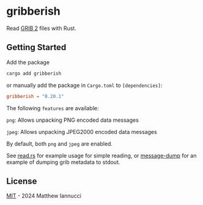 # gribberish

Read [GRIB 2](https://en.wikipedia.org/wiki/GRIB) files with Rust.

## Getting Started

Add the package

```bash
cargo add gribberish
```

or manually add the package in `Cargo.toml` to `[dependencies]`:

```toml
gribberish = "0.20.1"
```

The following `features` are available:

`png`: Allows unpacking PNG encoded data messages

`jpeg`: Allows unpacking JPEG2000 encoded data messages

By default, both `png` and `jpeg` are enabled.

See [read.rs](tests/read.rs) for example usage for simple reading, or [message-dump](examples/message-dump/main.rs) for an example of dumping grib metadata to stdout.

## License

[MIT](LICENSE) - 2024 Matthew Iannucci
